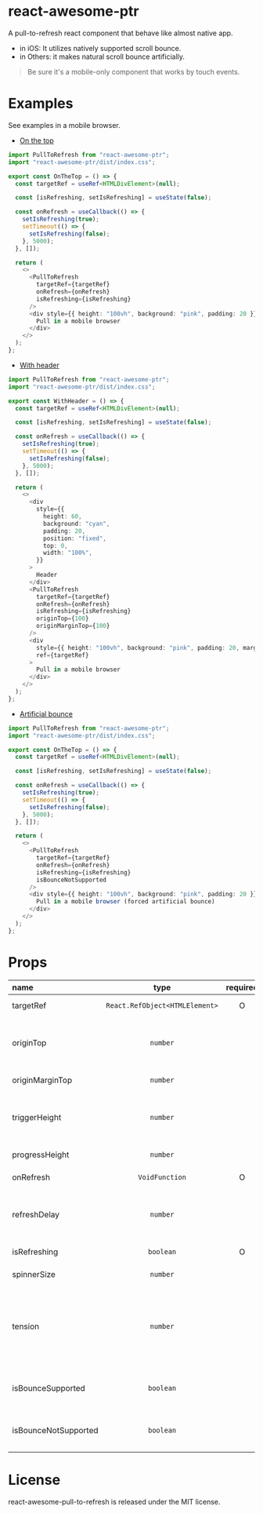 # react-awesome-ptr

A pull-to-refresh react component that behave like almost native app.

- in iOS: It utilizes natively supported scroll bounce.
- in Others: it makes natural scroll bounce artificially.

> Be sure it's a mobile-only component that works by touch events.

# Examples

See examples in a mobile browser.

- [On the top](https://eunvanz.github.io/react-awesome-ptr/iframe.html?id=pulltorefresh--on-the-top&args=&viewMode=story)

```typescript
import PullToRefresh from "react-awesome-ptr";
import "react-awesome-ptr/dist/index.css";

export const OnTheTop = () => {
  const targetRef = useRef<HTMLDivElement>(null);

  const [isRefreshing, setIsRefreshing] = useState(false);

  const onRefresh = useCallback(() => {
    setIsRefreshing(true);
    setTimeout(() => {
      setIsRefreshing(false);
    }, 5000);
  }, []);

  return (
    <>
      <PullToRefresh
        targetRef={targetRef}
        onRefresh={onRefresh}
        isRefreshing={isRefreshing}
      />
      <div style={{ height: "100vh", background: "pink", padding: 20 }} ref={targetRef}>
        Pull in a mobile browser
      </div>
    </>
  );
};
```

- [With header](https://eunvanz.github.io/react-awesome-ptr/iframe.html?id=pulltorefresh--with-header&args=&viewMode=story)

```typescript
import PullToRefresh from "react-awesome-ptr";
import "react-awesome-ptr/dist/index.css";

export const WithHeader = () => {
  const targetRef = useRef<HTMLDivElement>(null);

  const [isRefreshing, setIsRefreshing] = useState(false);

  const onRefresh = useCallback(() => {
    setIsRefreshing(true);
    setTimeout(() => {
      setIsRefreshing(false);
    }, 5000);
  }, []);

  return (
    <>
      <div
        style={{
          height: 60,
          background: "cyan",
          padding: 20,
          position: "fixed",
          top: 0,
          width: "100%",
        }}
      >
        Header
      </div>
      <PullToRefresh
        targetRef={targetRef}
        onRefresh={onRefresh}
        isRefreshing={isRefreshing}
        originTop={100}
        originMarginTop={100}
      />
      <div
        style={{ height: "100vh", background: "pink", padding: 20, marginTop: 100 }}
        ref={targetRef}
      >
        Pull in a mobile browser
      </div>
    </>
  );
};
```

- [Artificial bounce](https://eunvanz.github.io/react-awesome-ptr/iframe.html?id=pulltorefresh--artificial-bounce&args=&viewMode=story)

```typescript
import PullToRefresh from "react-awesome-ptr";
import "react-awesome-ptr/dist/index.css";

export const OnTheTop = () => {
  const targetRef = useRef<HTMLDivElement>(null);

  const [isRefreshing, setIsRefreshing] = useState(false);

  const onRefresh = useCallback(() => {
    setIsRefreshing(true);
    setTimeout(() => {
      setIsRefreshing(false);
    }, 5000);
  }, []);

  return (
    <>
      <PullToRefresh
        targetRef={targetRef}
        onRefresh={onRefresh}
        isRefreshing={isRefreshing}
        isBounceNotSupported
      />
      <div style={{ height: "100vh", background: "pink", padding: 20 }} ref={targetRef}>
        Pull in a mobile browser (forced artificial bounce)
      </div>
    </>
  );
};
```

# Props

| name                 |              type              | required | default | description                                                                                                                                    |
| :------------------- | :----------------------------: | :------: | :-----: | :--------------------------------------------------------------------------------------------------------------------------------------------- |
| targetRef            | `React.RefObject<HTMLElement>` |    O     |         | target element to pull                                                                                                                         |
| originTop            |            `number`            |          |   `0`   | top of the target where pull-to-refresh starts based on [clientRects](https://developer.mozilla.org/en-US/docs/Web/API/Element/getClientRects) |
| originMarginTop      |            `number`            |          |   `0`   | original margin of the target                                                                                                                  |
| triggerHeight        |            `number`            |          |  `80`   | the height(distance) at which pull-to-refresh is triggered                                                                                     |
| progressHeight       |            `number`            |          |  `50`   | height to keep during refresh                                                                                                                  |
| onRefresh            |         `VoidFunction`         |    O     |         | callback to refresh                                                                                                                            |
| refreshDelay         |            `number`            |          |   `0`   | If refresh time is too short to show indicator, use this prop to delay.                                                                        |
| isRefreshing         |           `boolean`            |    O     |         | Pass `true` during refresh.                                                                                                                    |
| spinnerSize          |            `number`            |          |  `32`   | size of spinner in pixel                                                                                                                       |
| tension              |            `number`            |          |  `0.8`  | value of artificial tension. set under 1, 0 is the most powerful tension. (0.85 ~ 0.75 is appropriate)                                         |
| isBounceSupported    |           `boolean`            |          |         | Set if native scroll bounce is supported not in iOS                                                                                            |
| isBounceNotSupported |           `boolean`            |          |         | Set if native scroll bounce is not supported in iOS                                                                                            |

# License

react-awesome-pull-to-refresh is released under the MIT license.
